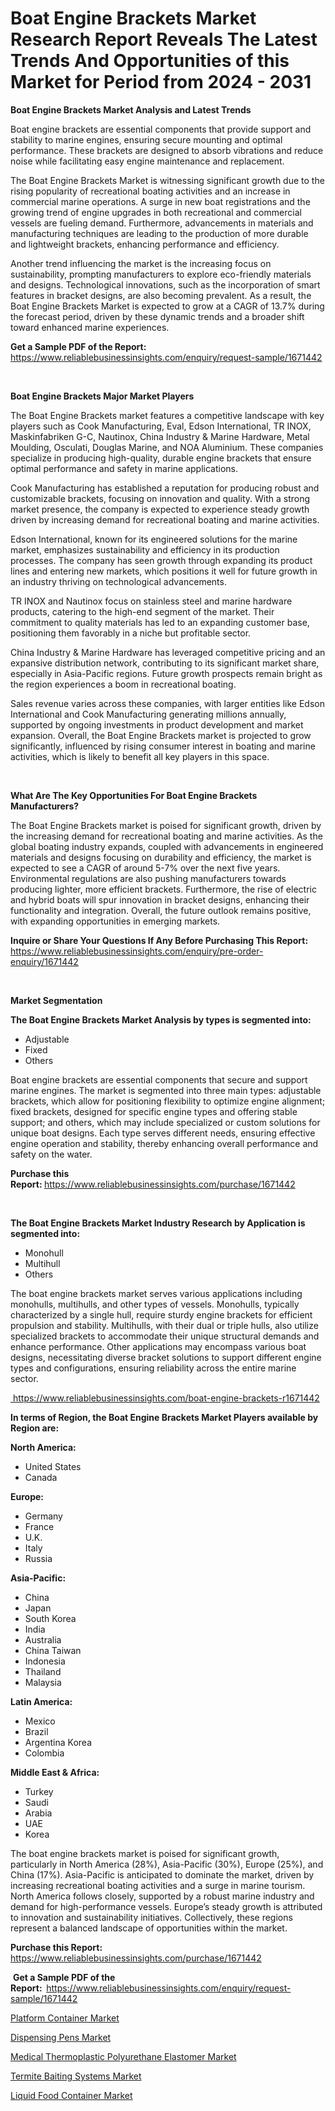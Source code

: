 <p><h1>Boat Engine Brackets Market Research Report Reveals The Latest Trends And Opportunities of this Market for Period from 2024 - 2031</h1></p><p><strong>Boat Engine Brackets Market Analysis and Latest Trends</strong></p>
<p><p>Boat engine brackets are essential components that provide support and stability to marine engines, ensuring secure mounting and optimal performance. These brackets are designed to absorb vibrations and reduce noise while facilitating easy engine maintenance and replacement.</p><p>The Boat Engine Brackets Market is witnessing significant growth due to the rising popularity of recreational boating activities and an increase in commercial marine operations. A surge in new boat registrations and the growing trend of engine upgrades in both recreational and commercial vessels are fueling demand. Furthermore, advancements in materials and manufacturing techniques are leading to the production of more durable and lightweight brackets, enhancing performance and efficiency.</p><p>Another trend influencing the market is the increasing focus on sustainability, prompting manufacturers to explore eco-friendly materials and designs. Technological innovations, such as the incorporation of smart features in bracket designs, are also becoming prevalent. As a result, the Boat Engine Brackets Market is expected to grow at a CAGR of 13.7% during the forecast period, driven by these dynamic trends and a broader shift toward enhanced marine experiences.</p></p>
<p><strong>Get a Sample PDF of the Report:&nbsp;</strong> <a href="https://www.reliablebusinessinsights.com/enquiry/request-sample/1671442?utm_campaign=84&utm_medium=2&utm_source=Github&utm_content=ia&utm_term=18112024&utm_id=boat-engine-brackets">https://www.reliablebusinessinsights.com/enquiry/request-sample/1671442</a></p>
<p>&nbsp;</p>
<p><strong>Boat Engine Brackets Major Market Players</strong></p>
<p><p>The Boat Engine Brackets market features a competitive landscape with key players such as Cook Manufacturing, Eval, Edson International, TR INOX, Maskinfabriken G-C, Nautinox, China Industry & Marine Hardware, Metal Moulding, Osculati, Douglas Marine, and NOA Aluminium. These companies specialize in producing high-quality, durable engine brackets that ensure optimal performance and safety in marine applications.</p><p>Cook Manufacturing has established a reputation for producing robust and customizable brackets, focusing on innovation and quality. With a strong market presence, the company is expected to experience steady growth driven by increasing demand for recreational boating and marine activities.</p><p>Edson International, known for its engineered solutions for the marine market, emphasizes sustainability and efficiency in its production processes. The company has seen growth through expanding its product lines and entering new markets, which positions it well for future growth in an industry thriving on technological advancements.</p><p>TR INOX and Nautinox focus on stainless steel and marine hardware products, catering to the high-end segment of the market. Their commitment to quality materials has led to an expanding customer base, positioning them favorably in a niche but profitable sector.</p><p>China Industry & Marine Hardware has leveraged competitive pricing and an expansive distribution network, contributing to its significant market share, especially in Asia-Pacific regions. Future growth prospects remain bright as the region experiences a boom in recreational boating.</p><p>Sales revenue varies across these companies, with larger entities like Edson International and Cook Manufacturing generating millions annually, supported by ongoing investments in product development and market expansion. Overall, the Boat Engine Brackets market is projected to grow significantly, influenced by rising consumer interest in boating and marine activities, which is likely to benefit all key players in this space.</p></p>
<p>&nbsp;</p>
<p><strong>What Are The Key Opportunities For Boat Engine Brackets Manufacturers?</strong></p>
<p><p>The Boat Engine Brackets market is poised for significant growth, driven by the increasing demand for recreational boating and marine activities. As the global boating industry expands, coupled with advancements in engineered materials and designs focusing on durability and efficiency, the market is expected to see a CAGR of around 5-7% over the next five years. Environmental regulations are also pushing manufacturers towards producing lighter, more efficient brackets. Furthermore, the rise of electric and hybrid boats will spur innovation in bracket designs, enhancing their functionality and integration. Overall, the future outlook remains positive, with expanding opportunities in emerging markets.</p></p>
<p><strong>Inquire or Share Your Questions If Any Before Purchasing This Report:</strong> <a href="https://www.reliablebusinessinsights.com/enquiry/pre-order-enquiry/1671442?utm_campaign=84&utm_medium=2&utm_source=Github&utm_content=ia&utm_term=18112024&utm_id=boat-engine-brackets">https://www.reliablebusinessinsights.com/enquiry/pre-order-enquiry/1671442</a></p>
<p>&nbsp;</p>
<p><strong>Market Segmentation</strong></p>
<p><strong>The Boat Engine Brackets Market Analysis by types is segmented into:</strong></p>
<p><ul><li>Adjustable</li><li>Fixed</li><li>Others</li></ul></p>
<p><p>Boat engine brackets are essential components that secure and support marine engines. The market is segmented into three main types: adjustable brackets, which allow for positioning flexibility to optimize engine alignment; fixed brackets, designed for specific engine types and offering stable support; and others, which may include specialized or custom solutions for unique boat designs. Each type serves different needs, ensuring effective engine operation and stability, thereby enhancing overall performance and safety on the water.</p></p>
<p><strong>Purchase this Report:&nbsp;</strong><a href="https://www.reliablebusinessinsights.com/purchase/1671442?utm_campaign=84&utm_medium=2&utm_source=Github&utm_content=ia&utm_term=18112024&utm_id=boat-engine-brackets">https://www.reliablebusinessinsights.com/purchase/1671442</a></p>
<p>&nbsp;</p>
<p><strong>The Boat Engine Brackets Market Industry Research by Application is segmented into:</strong></p>
<p><ul><li>Monohull</li><li>Multihull</li><li>Others</li></ul></p>
<p><p>The boat engine brackets market serves various applications including monohulls, multihulls, and other types of vessels. Monohulls, typically characterized by a single hull, require sturdy engine brackets for efficient propulsion and stability. Multihulls, with their dual or triple hulls, also utilize specialized brackets to accommodate their unique structural demands and enhance performance. Other applications may encompass various boat designs, necessitating diverse bracket solutions to support different engine types and configurations, ensuring reliability across the entire marine sector.</p></p>
<p><a href="https://www.reliablebusinessinsights.com/boat-engine-brackets-r1671442?utm_campaign=84&utm_medium=2&utm_source=Github&utm_content=ia&utm_term=18112024&utm_id=boat-engine-brackets">&nbsp;https://www.reliablebusinessinsights.com/boat-engine-brackets-r1671442</a></p>
<p><strong>In terms of Region, the Boat Engine Brackets Market Players available by Region are:</strong></p>
<p>
    <p> <strong> North America: </strong>
        <ul>
            <li>United States</li>
            <li>Canada</li>
        </ul>
        </p> 
    <p> <strong> Europe: </strong>
        <ul>
            <li>Germany</li>
            <li>France</li>
            <li>U.K.</li>
            <li>Italy</li>
            <li>Russia</li>
        </ul>
        </p> 
    <p> <strong> Asia-Pacific: </strong>
        <ul>
            <li>China</li>
            <li>Japan</li>
            <li>South Korea</li>
            <li>India</li>
            <li>Australia</li>
            <li>China Taiwan</li>
            <li>Indonesia</li>
            <li>Thailand</li>
            <li>Malaysia</li>
        </ul>
        </p> 
    <p> <strong> Latin America: </strong>
        <ul>
            <li>Mexico</li>
            <li>Brazil</li>
            <li>Argentina Korea</li>
            <li>Colombia</li>
        </ul>
        </p> 
    <p> <strong> Middle East & Africa: </strong>
        <ul>
            <li>Turkey</li>
            <li>Saudi</li>
            <li>Arabia</li>
            <li>UAE</li>
            <li>Korea</li>
        </ul>
    </p>
    </p>
<p><p>The boat engine brackets market is poised for significant growth, particularly in North America (28%), Asia-Pacific (30%), Europe (25%), and China (17%). Asia-Pacific is anticipated to dominate the market, driven by increasing recreational boating activities and a surge in marine tourism. North America follows closely, supported by a robust marine industry and demand for high-performance vessels. Europe’s steady growth is attributed to innovation and sustainability initiatives. Collectively, these regions represent a balanced landscape of opportunities within the market.</p></p>
<p><strong>Purchase this Report: </strong><a href="https://www.reliablebusinessinsights.com/purchase/1671442?utm_campaign=84&utm_medium=2&utm_source=Github&utm_content=ia&utm_term=18112024&utm_id=boat-engine-brackets">https://www.reliablebusinessinsights.com/purchase/1671442</a></p>
<p>&nbsp;<strong>Get a Sample PDF of the Report:&nbsp;&nbsp;</strong><a href="https://www.reliablebusinessinsights.com/enquiry/request-sample/1671442?utm_campaign=84&utm_medium=2&utm_source=Github&utm_content=ia&utm_term=18112024&utm_id=boat-engine-brackets">https://www.reliablebusinessinsights.com/enquiry/request-sample/1671442</a></p>
<p><strong></strong></p>
<p><p><a href="https://www.linkedin.com/pulse/market-dynamics-future-trends-global-platform-container-isaqe?utm_campaign=84&utm_medium=2&utm_source=Github&utm_content=ia&utm_term=18112024&utm_id=boat-engine-brackets">Platform Container Market</a></p><p><a href="https://issuu.com/reportprime-2/docs/dispensing-pens-market-size-2030.pp_16ee8cdf16e5bd?utm_campaign=84&utm_medium=2&utm_source=Github&utm_content=ia&utm_term=18112024&utm_id=boat-engine-brackets">Dispensing Pens Market</a></p><p><a href="https://github.com/AngelaWalsh696/Market-Research-Report-List-1/blob/main/medical-thermoplastic-polyurethane-elastomer-market.md?utm_campaign=84&utm_medium=2&utm_source=Github&utm_content=ia&utm_term=18112024&utm_id=boat-engine-brackets">Medical Thermoplastic Polyurethane Elastomer Market</a></p><p><a href="https://issuu.com/reportprime-2/docs/termite-baiting-systems-market-size_24825acca3f510?utm_campaign=84&utm_medium=2&utm_source=Github&utm_content=ia&utm_term=18112024&utm_id=boat-engine-brackets">Termite Baiting Systems Market</a></p><p><a href="https://www.linkedin.com/pulse/consumer-behavior-shifts-liquid-food-container-market-demand-c7zke?utm_campaign=84&utm_medium=2&utm_source=Github&utm_content=ia&utm_term=18112024&utm_id=boat-engine-brackets">Liquid Food Container Market</a></p></p>